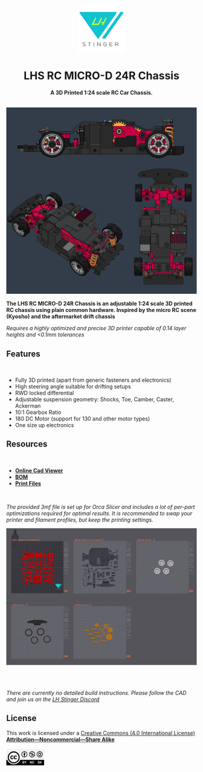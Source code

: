 <p align="center">
  <p align="center">
   <img width="128px" src="assets/LH_Stinger_Logo_512px.png" />
  </p>
	<h1 align="center"><b>LHS RC MICRO-D 24R Chassis</b></h1>
	<p align="center"> <strong>
		A 3D Printed 1:24 scale RC Car Chassis.  </strong>
    <br />
    <br />


</a>
  </p>
</p>

![Image of LHS RC ](assets/lhs-rc.png)  

**The LHS RC MICRO-D 24R Chassis is an adjustable 1:24 scale 3D printed RC chassis using plain common hardware.
Inspired by the micro RC scene (Kyosho) and the aftermarket drift chassis**

*Requires a highly optimized and precise 3D printer capable of 0.14 layer heights and <0.1mm tolerances*

## Features
<br>

- Fully 3D printed (apart from generic fasteners and electronics)
- High steering angle suitable for drifting setups
- RWD locked differential
- Adjustable suspension geometry: Shocks, Toe, Camber, Caster, Ackerman
- 10:1 Gearbox Ratio
- 180 DC Motor (support for 130 and other motor types)
- One size up electronics



## Resources
<br>

- [**Online Cad Viewer**](http://tiny.cc/lhs-rc)  
- [**BOM**](https://docs.google.com/spreadsheets/d/1McK3dMZJtdG0EwnIzz4Fmolz2wLCNfXcopYI-H6RcH4/edit?usp=sharing)  
- [**Print Files**](Micro-D_24R_OrcaSlicer.3mf)  

<br>

*The provided 3mf file is set up for Orca Slicer and includes a lot of per-part optimizations required for optimal results. It is recommended to swap your printer and filament profiles, but keep the printing settings.*  


![Image of LHS RC ](assets/plates.png)  

<br>

<br>

*There are currently no detailed build instructions. Please follow the CAD and join us on the [LH Stinger Discord](https://discord.gg/EzssCfnEDS)*
<br>



## License


This work is licensed under a [Creative Commons (4.0 International License)  ](https://creativecommons.org/licenses/by-nc-sa/4.0/)  
[**Attribution—Noncommercial—Share Alike**](LICENSE.md)  
<br>
<img src="assets/CC.jpg" width="100">  
<br>
